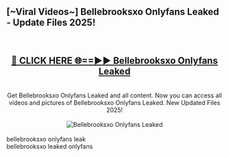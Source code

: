<h2>[~Viral Videos~] Bellebrooksxo Onlyfans Leaked - Update Files 2025!</h2>
<br>
<div align="center">
<h2><a href="https://betterlinks.top/A2PfLJ" rel="nofollow">🔴 CLICK HERE 🌐==►► Bellebrooksxo Onlyfans Leaked</a></h2>
<br>
Get Bellebrooksxo Onlyfans Leaked and all content. Now you can access all videos and pictures of Bellebrooksxo Onlyfans Leaked. New Updated Files 2025!
<br>
<br>
<a href="https://betterlinks.top/A2PfLJ" rel="nofollow" data-target="animated-image.originalLink"><img src="https://i.ibb.co.com/WyWwxjT/player-gif2.gif" alt="Bellebrooksxo Onlyfans Leaked" style="max-width: 100%; display: inline-block;" data-target="animated-image.originalImage"></a>
</div>
<br>
bellebrooksxo onlyfans leak<br>
bellebrooksxo leaked onlyfans